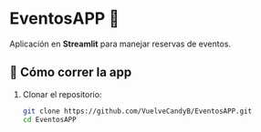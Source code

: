 # EventosAPP 🎉

Aplicación en **Streamlit** para manejar reservas de eventos.

## 🚀 Cómo correr la app

1. Clonar el repositorio:
   ```bash
   git clone https://github.com/VuelveCandyB/EventosAPP.git
   cd EventosAPP
